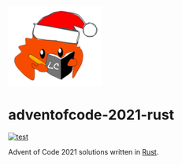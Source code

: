 <img src='./logo.png'>

# adventofcode-2021-rust

[![test](https://github.com/martinxxd/adventofcode-2021-rust/actions/workflows/test.yml/badge.svg)](https://github.com/martinxxd/adventofcode-2021-rust/actions/workflows/test.yml)

Advent of Code 2021 solutions written in [Rust](https://www.rust-lang.org/).